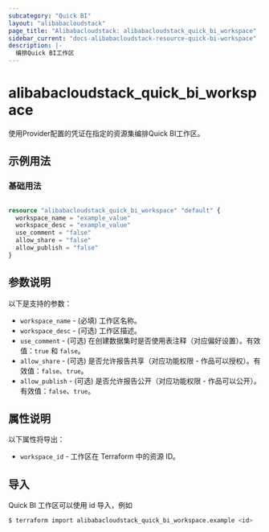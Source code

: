 ```yaml
---
subcategory: "Quick BI"
layout: "alibabacloudstack"
page_title: "Alibabacloudstack: alibabacloudstack_quick_bi_workspace"
sidebar_current: "docs-alibabacloudstack-resource-quick-bi-workspace"
description: |-
  编排Quick BI工作区
---
```


# alibabacloudstack_quick_bi_workspace

使用Provider配置的凭证在指定的资源集编排Quick BI工作区。

## 示例用法

### 基础用法

```terraform

resource "alibabacloudstack_quick_bi_workspace" "default" {
  workspace_name = "example_value"
  workspace_desc = "example_value"
  use_comment = "false"
  allow_share = "false"
  allow_publish = "false"
}

```

## 参数说明

以下是支持的参数：

* `workspace_name` - (必填) 工作区名称。
* `workspace_desc` - (可选) 工作区描述。
* `use_comment` - (可选) 在创建数据集时是否使用表注释（对应偏好设置）。有效值：`true` 和 `false`。
* `allow_share` - (可选) 是否允许报告共享（对应功能权限 - 作品可以授权）。有效值：`false`、`true`。
* `allow_publish` - (可选) 是否允许报告公开（对应功能权限 - 作品可以公开）。有效值：`false`、`true`。

## 属性说明

以下属性将导出：

* `workspace_id` - 工作区在 Terraform 中的资源 ID。

## 导入

Quick BI 工作区可以使用 id 导入，例如

```bash
$ terraform import alibabacloudstack_quick_bi_workspace.example <id>
```